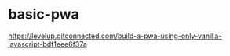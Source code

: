 # basic-pwa
https://levelup.gitconnected.com/build-a-pwa-using-only-vanilla-javascript-bdf1eee6f37a
